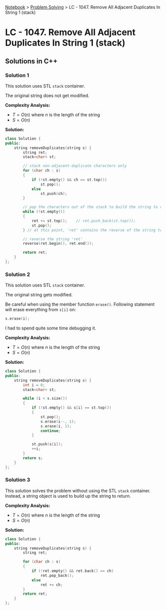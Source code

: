 <a href="../">Notebook</a> > <a href="./">Problem Solving</a> > LC - 1047. Remove All Adjacent Duplicates In String 1 (stack)

# LC - 1047. Remove All Adjacent Duplicates In String 1 (stack)



## Solutions in C++

### Solution 1

This solution uses STL `stack` container.

The original string does not get modified.

**Complexity Analysis:**

* $T = O(n)$ where $n$ is the length of the string
* $S = O(n)$

**Solution:**

```cpp
class Solution {
public:
    string removeDuplicates(string s) {
        string ret;
        stack<char> st;

        // stack non-adjacent-duplicate characters only
        for (char ch : s)
        {
            if (!st.empty() && ch == st.top())
                st.pop();
            else
                st.push(ch);
        }

        // pop the characters out of the stack to build the string to return
        while (!st.empty())
        {
            ret += st.top();    // ret.push_back(st.top());
            st.pop();
        } // at this point, 'ret' contains the reverse of the string to return

        // reverse the string 'ret'
        reverse(ret.begin(), ret.end());

        return ret;
    }
};
```



### Solution 2

This solution uses STL `stack` container.

The original string gets modified.

Be careful when using the member function `erase()`. Following statement will erase everything from `s[i]` on:

```cpp
s.erase(i);
```

I had to spend quite some time debugging it.

**Complexity Analysis:**

* $T = O(n)$ where $n$ is the length of the string
* $S = O(n)$

**Solution:**

```cpp
class Solution {
public:
    string removeDuplicates(string s) {
        int i = 0;
        stack<char> st;

        while (i < s.size())
        {          
            if (!st.empty() && s[i] == st.top())
            {
                st.pop();
                s.erase(i--, 1);
                s.erase(i, 1);
                continue;
            }

            st.push(s[i]);            
            ++i;
        }
        return s;
    }
};  
```



### Solution 3

This solution solves the problem without using the STL `stack` container. Instead, a string object is used to build up the string to return.

**Complexity Analysis:**

* $T = O(n)$ where $n$ is the length of the string
* $S = O(n)$

**Solution:**

```cpp
class Solution {
public:
    string removeDuplicates(string s) {
        string ret;

        for (char ch : s)
        {
            if (!ret.empty() && ret.back() == ch)
                ret.pop_back();
            else
                ret += ch;
        }
        return ret;
    }
};
```
